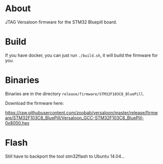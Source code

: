 About
=====

JTAG Versaloon firmware for the STM32 Bluepill board.

Build
=====

If you have docker, you can just run ```./build.sh```, it will build the firmware for you.

Binaries
========

Binaries are in the directory ```release/firmware/STM32F103C8_BluePill```.

Download the firmware here:

https://raw.githubusercontent.com/zoobab/versaloon/master/release/firmware/STM32F103C8_BluePill/Versaloon_GCC-STM32F103C8_BluePill-0x8000.hex

Flash
=====

Still have to backport the tool stm32flash to Ubuntu 14.04...
